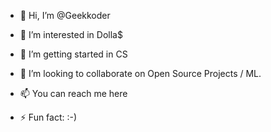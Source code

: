 - 👋 Hi, I’m @Geekkoder
- 👀 I’m interested in Dolla$
- 🌱 I’m getting started in CS
- 💞️ I’m looking to collaborate on Open Source Projects / ML.
- 📫 You can reach me here 

- ⚡ Fun fact: :-)

<!---
Geekkoder/Geekkoder is a ✨ special ✨ repository because its `README.md` (this file) appears on your GitHub profile.
You can click the Preview link to take a look at your changes.
--->
